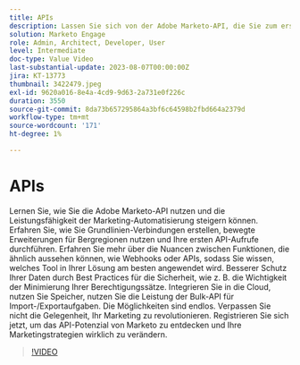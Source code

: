 ```yaml
---
title: APIs
description: Lassen Sie sich von der Adobe Marketo-API, die Sie zum ersten Mal aufrufen, über die Nutzung der Bulk API für Import- und Exportaufgaben bis hin zu Webhooks und APIs und Best Practices für Datensicherheit und Cloud-Integration mit unzähligen Möglichkeiten zur Revolutionierung Ihrer Marketingstrategien führen.
solution: Marketo Engage
role: Admin, Architect, Developer, User
level: Intermediate
doc-type: Value Video
last-substantial-update: 2023-08-07T00:00:00Z
jira: KT-13773
thumbnail: 3422479.jpeg
exl-id: 9620a016-8e4a-4cd9-9d63-2a731e0f226c
duration: 3550
source-git-commit: 8da73b657295864a3bf6c64598b2fbd664a2379d
workflow-type: tm+mt
source-wordcount: '171'
ht-degree: 1%

---
```


# APIs

Lernen Sie, wie Sie die Adobe Marketo-API nutzen und die Leistungsfähigkeit der Marketing-Automatisierung steigern können. Erfahren Sie, wie Sie Grundlinien-Verbindungen erstellen, bewegte Erweiterungen für Bergregionen nutzen und Ihre ersten API-Aufrufe durchführen. Erfahren Sie mehr über die Nuancen zwischen Funktionen, die ähnlich aussehen können, wie Webhooks oder APIs, sodass Sie wissen, welches Tool in Ihrer Lösung am besten angewendet wird. Besserer Schutz Ihrer Daten durch Best Practices für die Sicherheit, wie z. B. die Wichtigkeit der Minimierung Ihrer Berechtigungssätze. Integrieren Sie in die Cloud, nutzen Sie Speicher, nutzen Sie die Leistung der Bulk-API für Import-/Exportaufgaben. Die Möglichkeiten sind endlos. Verpassen Sie nicht die Gelegenheit, Ihr Marketing zu revolutionieren. Registrieren Sie sich jetzt, um das API-Potenzial von Marketo zu entdecken und Ihre Marketingstrategien wirklich zu verändern.

>[!VIDEO](https://video.tv.adobe.com/v/3422479/?learn=on)
